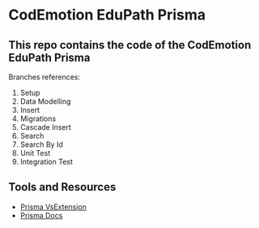 # CodEmotion EduPath Prisma

## This repo contains the code of the CodEmotion EduPath Prisma

Branches references:

1. Setup
2. Data Modelling
3. Insert
4. Migrations
5. Cascade Insert
6. Search
7. Search By Id
8. Unit Test
9. Integration Test

## Tools and Resources

- [Prisma VsExtension](https://marketplace.visualstudio.com/items?itemName=Prisma.prisma)
- [Prisma Docs](https://prisma.io/docs)

